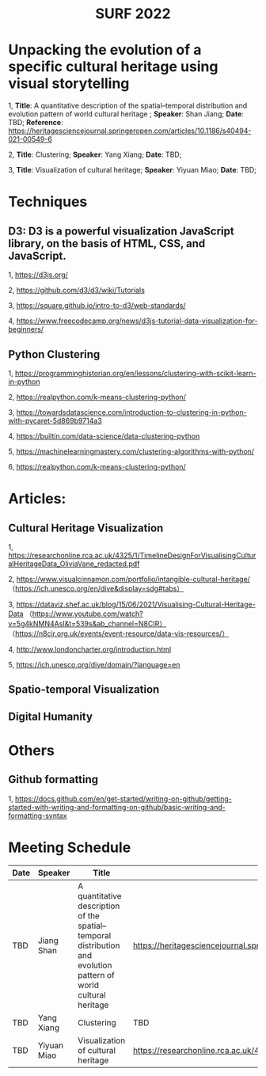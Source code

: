 <h1 align="center">SURF 2022</h1>

# Unpacking the evolution of a specific cultural heritage using visual storytelling


1, **Title**: A quantitative description of the spatial–temporal distribution and evolution pattern of world cultural heritage ; **Speaker**: Shan Jiang; **Date**: TBD; **Reference**: https://heritagesciencejournal.springeropen.com/articles/10.1186/s40494-021-00549-6

2, **Title**: Clustering; **Speaker**: Yang Xiang; **Date**: TBD;

3, **Title**: Visualization of cultural heritage; **Speaker**: Yiyuan Miao; **Date**: TBD;

# Techniques
## D3: D3 is a powerful visualization JavaScript library, on the basis of HTML, CSS, and JavaScript.
1, https://d3js.org/

2, https://github.com/d3/d3/wiki/Tutorials

3, https://square.github.io/intro-to-d3/web-standards/

4, https://www.freecodecamp.org/news/d3js-tutorial-data-visualization-for-beginners/

## Python Clustering

1, https://programminghistorian.org/en/lessons/clustering-with-scikit-learn-in-python

2, https://realpython.com/k-means-clustering-python/

3, https://towardsdatascience.com/introduction-to-clustering-in-python-with-pycaret-5d869b9714a3

4, https://builtin.com/data-science/data-clustering-python

5, https://machinelearningmastery.com/clustering-algorithms-with-python/

6, https://realpython.com/k-means-clustering-python/
 




# Articles:
## Cultural Heritage Visualization
1, https://researchonline.rca.ac.uk/4325/1/TimelineDesignForVisualisingCulturalHeritageData_OliviaVane_redacted.pdf

2, https://www.visualcinnamon.com/portfolio/intangible-cultural-heritage/ （https://ich.unesco.org/en/dive&display=sdg#tabs）

3,  https://dataviz.shef.ac.uk/blog/15/06/2021/Visualising-Cultural-Heritage-Data （https://www.youtube.com/watch?v=5g4kNMN4AsI&t=539s&ab_channel=N8CIR）
（https://n8cir.org.uk/events/event-resource/data-vis-resources/）

4, http://www.londoncharter.org/introduction.html

5, https://ich.unesco.org/dive/domain/?language=en

## Spatio-temporal Visualization 

## Digital Humanity

# Others
## Github formatting

1, https://docs.github.com/en/get-started/writing-on-github/getting-started-with-writing-and-formatting-on-github/basic-writing-and-formatting-syntax



# Meeting Schedule

| **Date** | **Speaker**  | **Title**  |  **Reference** |
| ------- | --- | ---------------- | -------- |
| TBD   | Jiang Shan | A quantitative description of the spatial–temporal distribution and evolution pattern of world cultural heritage | https://heritagesciencejournal.springeropen.com/articles/10.1186/s40494-021-00549-6 |
|  TBD | Yang Xiang | Clustering | TBD |
|  TBD | Yiyuan Miao | Visualization of cultural heritage |  https://researchonline.rca.ac.uk/4325/1/TimelineDesignForVisualisingCulturalHeritageData_OliviaVane_redacted.pdf |

